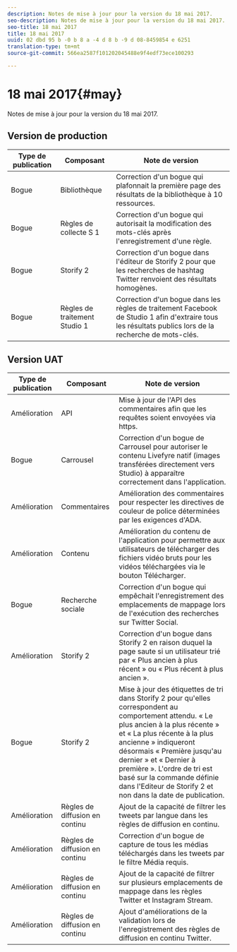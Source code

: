 ```yaml
---
description: Notes de mise à jour pour la version du 18 mai 2017.
seo-description: Notes de mise à jour pour la version du 18 mai 2017.
seo-title: 18 mai 2017
title: 18 mai 2017
uuid: 02 dbd 95 b -0 b 8 a -4 d 8 b -9 d 08-8459854 e 6251
translation-type: tm+mt
source-git-commit: 566ea2587f101202045488e9f4edf73ece100293

---
```



# 18 mai 2017{#may}

Notes de mise à jour pour la version du 18 mai 2017.

## Version de production

| **Type de publication** | **Composant** | **Note de version** |
|---|---|---|
| Bogue | Bibliothèque | Correction d'un bogue qui plafonnait la première page des résultats de la bibliothèque à 10 ressources. |
| Bogue | Règles de collecte S 1 | Correction d'un bogue qui autorisait la modification des mots-clés après l'enregistrement d'une règle. |
| Bogue | Storify 2 | Correction d'un bogue dans l'éditeur de Storify 2 pour que les recherches de hashtag Twitter renvoient des résultats homogènes. |
| Bogue | Règles de traitement Studio 1 | Correction d'un bogue dans les règles de traitement Facebook de Studio 1 afin d'extraire tous les résultats publics lors de la recherche de mots-clés. |

## Version UAT

| **Type de publication** | **Composant** | **Note de version** |
|---|---|---|
| Amélioration | API | Mise à jour de l'API des commentaires afin que les requêtes soient envoyées via https. |
| Bogue | Carrousel | Correction d'un bogue de Carrousel pour autoriser le contenu Livefyre natif (images transférées directement vers Studio) à apparaître correctement dans l'application. |
| Amélioration | Commentaires | Amélioration des commentaires pour respecter les directives de couleur de police déterminées par les exigences d'ADA. |
| Amélioration | Contenu | Amélioration du contenu de l'application pour permettre aux utilisateurs de télécharger des fichiers vidéo bruts pour les vidéos téléchargées via le bouton Télécharger. |
| Bogue | Recherche sociale | Correction d'un bogue qui empêchait l'enregistrement des emplacements de mappage lors de l'exécution des recherches sur Twitter Social. |
| Amélioration | Storify 2 | Correction d'un bogue dans Storify 2 en raison duquel la page saute si un utilisateur trié par « Plus ancien à plus récent » ou « Plus récent à plus ancien ». |
| Bogue | Storify 2 | Mise à jour des étiquettes de tri dans Storify 2 pour qu'elles correspondent au comportement attendu. « Le plus ancien à la plus récente » et « La plus récente à la plus ancienne » indiqueront désormais « Première jusqu'au dernier » et « Dernier à première ». L'ordre de tri est basé sur la commande définie dans l'Editeur de Storify 2 et non dans la date de publication. |
| Amélioration | Règles de diffusion en continu | Ajout de la capacité de filtrer les tweets par langue dans les règles de diffusion en continu. |
| Amélioration | Règles de diffusion en continu | Correction d'un bogue de capture de tous les médias téléchargés dans les tweets par le filtre Média requis. |
| Amélioration | Règles de diffusion en continu | Ajout de la capacité de filtrer sur plusieurs emplacements de mappage dans les règles Twitter et Instagram Stream. |
| Amélioration | Règles de diffusion en continu | Ajout d'améliorations de la validation lors de l'enregistrement des règles de diffusion en continu Twitter. |

